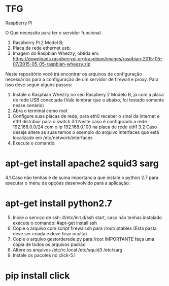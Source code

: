 # TFG
Raspberry Pi

O Que necessito para ter o servidor funcional.
1. Raspberry Pi 2 Model B;
2. Placa de rede ethernet usb;
3. Imagem do Raspbian Whezzy, obtida em:
https://downloads.raspberrypi.org/raspbian/images/raspbian-2015-05-07/2015-05-05-raspbian-wheezy.zip

Neste repositório você irá encontrar os arquivos de configuração necessários para a configuração de um servidor de firewall e proxy.
Para isso deve seguir alguns passos:

1. Instale o Raspbian Whezzy no seu Raspbery 2 Modelo B, já com a placa de rede USB conectada (Vale lembrar que o abaixo, foi testado somente nesse cenário)
2. Abra o terminal como root
3. Configure suas placas de rede, para eth0 receber o sinal da internet e eth1 distribuir para o switch
3.1 Neste caso é configurado a rede 192.168.0.0/24 com o ip 192.168.0.100 na placa de rede eth1
3.2 Caso deseje altere as suas temos o exemplo do arquivo interfaces que está localizado em /etc/network/interfaces
4. Execute o comando:
# apt-get install apache2 squid3 sarg
4.1 Caso não tenhas é de suma importancia que instale o python 2.7 para executar o menu de opções desenvolvido para a aplicação:
# apt-get install python2.7
5. Inicie o serviço de ssh:
#/etc/init.d/ssh start, caso não tenhas instalado execute o comando: 
#apt-get install ssh
6. Copie o arquivo com script firewall.sh para /root/iptables (Está pasta deve ser criada e deve ficar oculta)
7. Copie o arquivo gestorderede.py para /root
IMPORTANTE faça uma cópia de todos os arquivos padrão
8. Altere os arquivos /etc/rc.local /etc/squid3 /etc/sarg
9. Instale os pacotes no click-5.1
# pip install click
